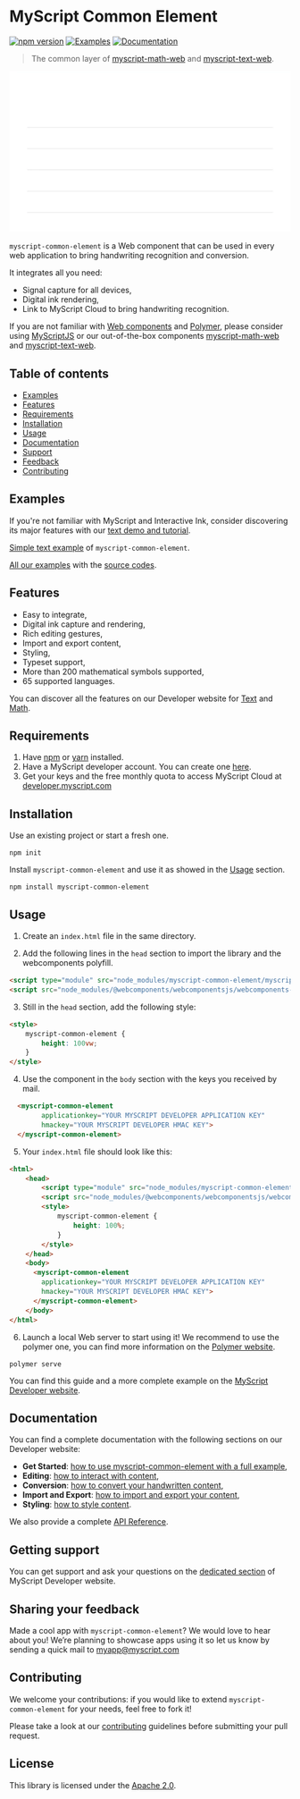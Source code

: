 # MyScript Common Element

[![npm version](https://badge.fury.io/js/myscript-common-element.svg)](https://badge.fury.io/js/myscript-common-element)
[![Examples](https://img.shields.io/badge/Link%20to-examples-blue.svg)](https://myscript.github.io/myscript-common-element/#/elements/myscript-common-element/demos/other-demonstrations)
[![Documentation](https://img.shields.io/badge/Link%20to-documentation-green.svg)](https://developer.myscript.com/docs/interactive-ink/latest/web/web-components/common-element/)

> The common layer of [myscript-math-web](https://github.com/MyScript/myscript-math-web) and [myscript-text-web](https://github.com/MyScript/myscript-text-web). 

<div align="center">
  <img src="preview.gif">
</div>

`myscript-common-element` is a Web component that can be used in every web application to bring handwriting recognition and conversion. 

It integrates all you need:
* Signal capture for all devices,
* Digital ink rendering,
* Link to MyScript Cloud to bring handwriting recognition.

If you are not familiar with [Web components](https://www.webcomponents.org/) and [Polymer](https://www.polymer-project.org/), please consider using [MyScriptJS](https://github.com/MyScript/MyScriptJS) or our out-of-the-box components [myscript-math-web](https://github.com/MyScript/myscript-math-web) and [myscript-text-web](https://github.com/MyScript/myscript-text-web).  

## Table of contents

* [Examples](https://github.com/MyScript/myscript-common-element#examples)
* [Features](https://github.com/MyScript/myscript-common-element#features)
* [Requirements](https://github.com/MyScript/myscript-common-element#requirements)
* [Installation](https://github.com/MyScript/myscript-common-element#installation)
* [Usage](https://github.com/MyScript/myscript-common-element#usage)
* [Documentation](https://github.com/MyScript/myscript-common-element#documentation)
* [Support](https://github.com/MyScript/myscript-common-element#support)
* [Feedback](https://github.com/MyScript/myscript-common-element#sharing-your-feedback)
* [Contributing](https://github.com/MyScript/myscript-common-element#contributing)

## Examples

If you're not familiar with MyScript and Interactive Ink, consider discovering its major features with our [text demo and tutorial](http://webdemo.myscript.com/views/text.html).

[Simple text example](https://myscript.github.io/myscript-common-element/#/elements/myscript-common-element/demos/get-started-[v4]) of `myscript-common-element`. 

[All our examples](https://myscript.github.io/myscript-common-element/#/elements/myscript-common-element/demos/other-demonstrations) with the [source codes](https://github.com/MyScript/myscript-common-element/tree/master/src/demo-app/examples).

## Features

* Easy to integrate,
* Digital ink capture and rendering,
* Rich editing gestures,
* Import and export content,
* Styling,
* Typeset support,
* More than 200 mathematical symbols supported,
* 65 supported languages.

You can discover all the features on our Developer website for [Text](https://developer.myscript.com/text) and [Math](https://developer.myscript.com/math).

## Requirements

1. Have [npm](https://www.npmjs.com/get-npm) or [yarn](https://yarnpkg.com/en/docs/install) installed.
2. Have a MyScript developer account. You can create one [here](https://dev.myscript.com/).
3. Get your keys and the free monthly quota to access MyScript Cloud at [developer.myscript.com](https://developer.myscript.com/getting-started/web)
 
## Installation
  
Use an existing project or start a fresh one.

```shell
npm init
```

Install `myscript-common-element` and use it as showed in the [Usage]() section.

```shell
npm install myscript-common-element
```

## Usage

1. Create an `index.html` file in the same directory. 

2. Add the following lines in the `head` section to import the library and the webcomponents polyfill.
```html
<script type="module" src="node_modules/myscript-common-element/myscript-common-element.js"></script>
<script src="node_modules/@webcomponents/webcomponentsjs/webcomponents-loader.js"></script>
```  

3. Still in the `head` section, add the following style:
```html
<style>
    myscript-common-element {
        height: 100vw;
    }
</style>
```

4. Use the component in the `body` section with the keys you received by mail.
```html
  <myscript-common-element
        applicationkey="YOUR MYSCRIPT DEVELOPER APPLICATION KEY"
        hmackey="YOUR MYSCRIPT DEVELOPER HMAC KEY">
  </myscript-common-element>
```

5. Your `index.html` file should look like this:
```html
<html>
    <head>
        <script type="module" src="node_modules/myscript-common-element/myscript-common-element.js"></script>
        <script src="node_modules/@webcomponents/webcomponentsjs/webcomponents-loader.js"></script>
        <style>
            myscript-common-element {
                height: 100%;
            }
        </style>
    </head>
    <body>
      <myscript-common-element
        applicationkey="YOUR MYSCRIPT DEVELOPER APPLICATION KEY"
        hmackey="YOUR MYSCRIPT DEVELOPER HMAC KEY">
      </myscript-common-element>
    </body>
</html>
```

6. Launch a local Web server to start using it! We recommend to use the polymer one, you can find more information on the [Polymer website](https://www.polymer-project.org/3.0/start/install-3-0).
```
polymer serve
```

You can find this guide and a more complete example on the [MyScript Developer website](https://developer.myscript.com/docs/interactive-ink/latest/web/web-components/common-element/).

## Documentation

You can find a complete documentation with the following sections on our Developer website:

* **Get Started**: [how to use myscript-common-element with a full example](https://developer.myscript.com/docs/interactive-ink/latest/web/web-components/common-element/get-started/),
* **Editing**: [how to interact with content](https://developer.myscript.com/docs/interactive-ink/latest/web/web-components/common-element/editing/),
* **Conversion**: [how to convert your handwritten content](https://developer.myscript.com/docs/interactive-ink/latest/web/web-components/common-element/conversion/),
* **Import and Export**: [how to import and export your content](https://developer.myscript.com/docs/interactive-ink/latest/web/web-components/common-element/import-and-export/),
* **Styling**: [how to style content](https://developer.myscript.com/docs/interactive-ink/latest/web/web-components/common-element/styling/).

We also provide a complete [API Reference](https://myscript.github.io/myscript-common-element/).

## Getting support

You can get support and ask your questions on the [dedicated section](https://developer-support.myscript.com/support/discussions/forums/16000096021) of MyScript Developer website.

## Sharing your feedback

Made a cool app with `myscript-common-element`? We would love to hear about you!
We’re planning to showcase apps using it so let us know by sending a quick mail to [myapp@myscript.com](mailto://myapp@myscript.com)

## Contributing

We welcome your contributions: if you would like to extend `myscript-common-element` for your needs, feel free to fork it!

Please take a look at our [contributing](CONTRIBUTING.md) guidelines before submitting your pull request.

## License
This library is licensed under the [Apache 2.0](http://opensource.org/licenses/Apache-2.0).